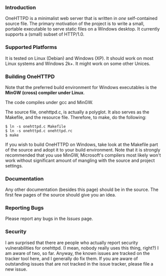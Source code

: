### Introduction ###

OneHTTPD is a minimalist web server that is written in _one_ self-contained source file. The primary motivation of the project is to write a small, portable executable to serve static files on a Windows desktop. It currently supports a (small) subset of HTTP/1.0.

### Supported Platforms ###

It is tested on Linux (Debian) and Windows (XP). It should work on most Linux systems and Windows 2k+. It might work on some other Unices.

### Building OneHTTPD ###

Note that the preferred build environment for Windows executables is the **MinGW (cross) compiler under Linux**.

The code compiles under gcc and MinGW.

The source file, onehttpd.c, is actually a polyglot. It also serves as the Makefile, and the resource file. Therefore, to make, do the following:
```
$ ln -s onehttpd.c Makefile
$ ln -s onehttpd.c onehttpd.rc
$ make
```

If you wish to build OneHTTPD on Windows, take look at the Makefile part of the source and adopt it to your build environment. Note that it is strongly recommended that you use MinGW, Microsoft's compilers most likely won't work without significant amount of mangling with the source and project settings.

### Documentation ###

Any other documentation (besides this page) should be in the source. The first few pages of the source should give you an idea.

### Reporting Bugs ###

Please report any bugs in the _Issues_ page.

### Security ###

I am surprised that there are people who actually report security vulnerabilities for onehttpd. (I mean, nobody really uses this thing, right?) I am aware of two, so far. Anyway, the known issues are tracked on the tracker tool here, and I generally do fix them. If you are aware of outstanding issues that are not tracked in the issue tracker, please file a new issue.